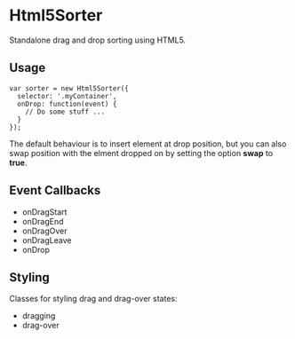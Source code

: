 Html5Sorter
===========

Standalone drag and drop sorting using HTML5.

Usage
----------
    var sorter = new Html5Sorter({
      selector: '.myContainer',
      onDrop: function(event) {
        // Do some stuff ...
      }
    });
The default behaviour is to insert element at drop position, 
but you can also swap position with the elment dropped on by setting the option <b>swap</b> to <b>true</b>.
    

Event Callbacks
----------
- onDragStart
- onDragEnd
- onDragOver
- onDragLeave
- onDrop

Styling
----------
Classes for styling drag and drag-over states:
- dragging
- drag-over
